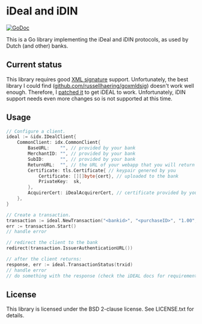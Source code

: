 # iDeal and iDIN

[![GoDoc](https://godoc.org/github.com/aykevl/go-idx?status.svg)](https://godoc.org/github.com/aykevl/go-idx)

This is a Go library implementing the iDeal and iDIN protocols, as used by Dutch
(and other) banks.

## Current status

This library requires good
[XML signature](https://en.wikipedia.org/wiki/XML_Signature) support.
Unfortunately, the best library I could find
([github.com/russellhaering/goxmldsig](https://github.com/russellhaering/goxmldsig))
doesn't work well enough. Therefore, I [patched
it](https://github.com/aykevl/goxmldsig/commits/idx-hacks) to get iDEAL to work.
Unfortunately, iDIN support needs even more changes so is not supported at this
time.

## Usage

```go
// Configure a client.
ideal := &idx.IDealClient{
    CommonClient: idx.CommonClient{
        BaseURL:    "", // provided by your bank
        MerchantID: "", // provided by your bank
        SubID:      "", // provided by your bank
        ReturnURL:  "", // the URL of your webapp that you will return to
        Certificate: tls.Certificate{ // keypair genered by you
            Certificate: [][]byte{cert}, // uploaded to the bank
            PrivateKey:  sk,
        },
        AcquirerCert: iDealAcquirerCert, // certificate provided by your bank
    },
}

// Create a transaction.
transaction := ideal.NewTransaction("<bankid>", "<purchaseID>", "1.00", "<description>", "<entranceCode>")
err := transaction.Start()
// handle error

// redirect the client to the bank
redirect(transaction.IssuerAuthenticationURL())

// after the client returns:
response, err := ideal.TransactionStatus(trxid)
// handle error
// do something with the response (check the iDEAL docs for requirements)
```

## License

This library is licensed under the BSD 2-clause license. See LICENSE.txt for
details.
